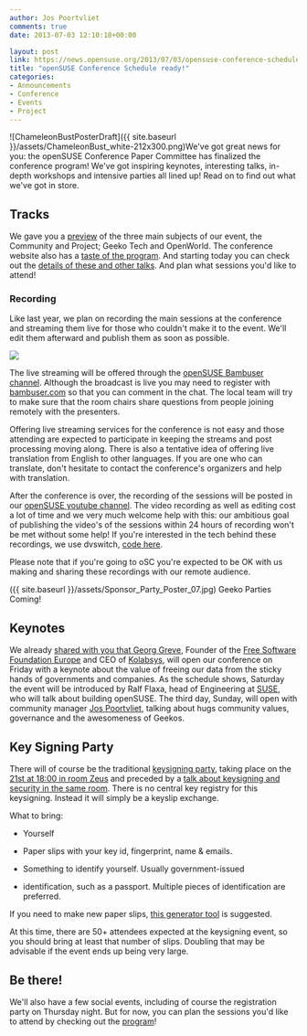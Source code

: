 ```yaml
---
author: Jos Poortvliet
comments: true
date: 2013-07-03 12:10:18+00:00

layout: post
link: https://news.opensuse.org/2013/07/03/opensuse-conference-schedule-ready/
title: "openSUSE Conference Schedule ready!"
categories:
- Announcements
- Conference
- Events
- Project
---
```

![ChameleonBustPosterDraft]({{ site.baseurl }}/assets/ChameleonBust_white-212x300.png)We've got great news for you: the openSUSE Conference Paper Committee has finalized the conference program! We've got inspiring keynotes, interesting talks, in-depth workshops and intensive parties all lined up! Read on to find out what we've got in store.<!-- more -->


## Tracks


We gave you a [preview](https://news.opensuse.org/2013/06/10/schedule-of-opensuse-conference/) of the three main subjects of our event, the Community and Project; Geeko Tech and OpenWorld. The conference website also has a [taste of the program](https://conference.opensuse.org/#program). And starting today you can check out the [details of these and other talks](https://conference.opensuse.org/#program). And plan what sessions you'd like to attend!


### Recording


Like last year, we plan on recording the main sessions at the conference and streaming them live for those who couldn't make it to the event. We'll edit them afterward and publish them as soon as possible.


![](https://conference.opensuse.org/images/speakers/georg.jpg)


The live streaming will be offered through the [openSUSE Bambuser channel](http://bambuser.com/channel/opensusetv). Although the broadcast is live you may need to register with [bambuser.com](www.bambuser.com) so that you can comment in the chat. The local team will try to make sure that the room chairs share questions from people joining remotely with the presenters.

Offering live streaming services for the conference is not easy and those attending are expected to participate in keeping the streams and post processing moving along. There is also a tentative idea of offering live translation from English to other languages. If you are one who can translate, don't hesitate to contact the conference's organizers and help with translation.

After the conference is over, the recording of the sessions will be posted in our [openSUSE youtube channel](http://youtube.com/opensusetv). The video recording as well as editing cost a lot of time and we very much welcome help with this: our ambitious goal of publishing the video's of the sessions within 24 hours of recording won't be met without some help! If you're interested in the tech behind these recordings, we use dvswitch, [code here](https://github.com/openSUSE/dvswitch).

Please note that if you're going to oSC you're expected to be OK with us making and sharing these recordings with our remote audience.

({{ site.baseurl }}/assets/Sponsor_Party_Poster_07.jpg) Geeko Parties Coming!


## Keynotes


We already [shared with you that Georg Greve](https://news.opensuse.org/2013/06/19/announcing-the-first-keynote-for-osc-georg-greve-on-freeing-our-data/), Founder of the [Free Software Foundation Europe](http://fsfe.org) and CEO of [Kolabsys](http://kolabsys.com/), will open our conference on Friday with a keynote about the value of freeing our data from the sticky hands of governments and companies. As the schedule shows, Saturday the event will be introduced by Ralf Flaxa, head of Engineering at [SUSE](http://suse.com), who will talk about building openSUSE. The third day, Sunday, will open with community manager [Jos Poortvliet](http://blog.jospoortvliet.com), talking about hugs community values, governance and the awesomeness of Geekos.


## Key Signing Party


There will of course be the traditional [keysigning party](http://en.wikipedia.org/wiki/Key_signing_party), taking place on the [21st at 18:00 in room Zeus](https://conference.opensuse.org/osem/conference/osc2013/proposal/53) and preceded by a [talk about keysigning and security in the same room](https://conference.opensuse.org/osem/conference/osc2013/proposal/78). There is no central key registry for this keysigning. Instead it will simply be a keyslip exchange.

What to bring:



	
  * Yourself

	
  * Paper slips with your key id, fingerprint, name & emails.

	
  * Something to identify yourself. Usually government-issued

	
  * identification, such as a passport. Multiple pieces of identification are preferred.


If you need to make new paper slips, [this generator tool](http://openpgp.quelltextlich.at/slip.html) is suggested.

At this time, there are 50+ attendees expected at the keysigning event, so you should bring at least that number of slips. Doubling that may be advisable if the event ends up being very large.


## Be there!


We'll also have a few social events, including of course the registration party on Thursday night. But for now, you can plan the sessions you'd like to attend by checking out the [program](https://conference.opensuse.org/#program)!		
